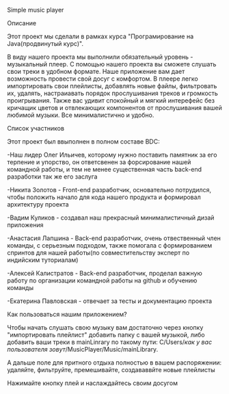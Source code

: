 Simple music player


Описание

Этот проект мы сделали в рамках курса "Програмирование на Java(продвинутый курс)". 

В виду нашего проекта мы выполнили обязательный уровень - музыкальный плеер. С помощью нашего проекта вы сможете слушать свои треки в удобном формате. Наше приложение вам дает возможность провести свой досуг с комфортом. В плеере легко импортировать свои плейлисты, добавлять новые файлы, фильтровать их, удалять, настраиавать порядок прослушивания треков и громкость проигрывания. Также вас удивит спокойный и мягкий интерефейс без кричащик цветов и отвлекающих компонентов от прослушивания вашей любимой музыки. Все минималистично и удобно.


Список участников

Этот проект был ввыполнен в полном составе BDC:

-Наш лидер Олег Ильичев, которому нужно поставить памятник за его терпение и упорство, он ответсвенен за форсирование нашей командной работы, и тем не менее существенная часть back-end разработки так же его заслуга

-Никита Золотов - Front-end разработчик, основательно потрудился, чтобы положить начало для кода нашего продукта и формировал архитектуру проекта

-Вадим Куликов - создавал наш прекрасный минималистичный дизай приложения

-Анастасия Лапшина - Back-end разработчик, очень отвественный член команды, с серьезным подходом, также помогала с формированием спринтов для нашей работы(по совместительству эксперт по индийским туториалам)

-Алексей Калистратов - Back-end разработчик, проделал важную работу по организации командной работы на github и обучению команды

-Екатерина Павловская - отвечает за тесты и документацию проекта


Как пользоваться нашим приложением?


Чтобы начать слушать свою музыку вам достаточно через кнопку "импортировать плейлист" добавить папку с вашей музыкой, либо добавить ваши треки в mainLinrary по такому пути: C/Users/*как у вас пользователя зовут*/MusicPlayer/Music/mainLibrary.

А дальше поле для притного отдыха полностью в вашем распоряжении: удаляйте, фильтруйте, премешивайте, создававвйте новые плейлисты

Нажимайте кнопку плей и наслаждайтесь своим досугом
